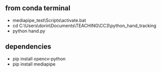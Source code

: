 ## from conda terminal
- mediapipe_test\Scripts\activate.bat
- cd C:\Users\dorin\Documents\TEACHING\CC3\python_hand_tracking
- python hand.py


## dependencies
- pip install opencv-python
- pip install mediapipe
